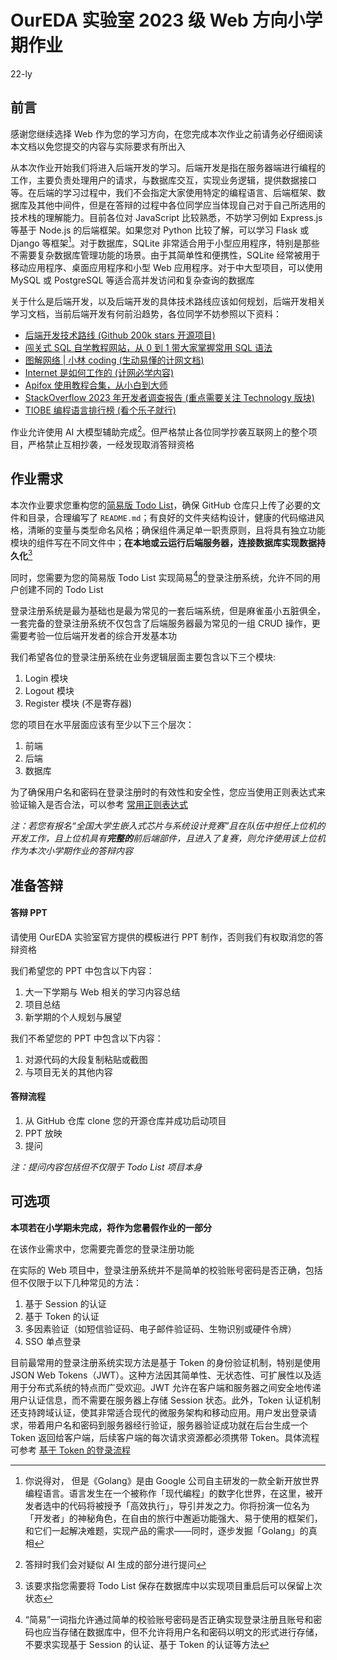 # OurEDA 实验室 2023 级 Web 方向小学期作业

22-ly

## 前言

感谢您继续选择 Web 作为您的学习方向，在您完成本次作业之前请务必仔细阅读本文档以免您提交的内容与实际要求有所出入

从本次作业开始我们将进入后端开发的学习。后端开发是指在服务器端进行编程的工作，主要负责处理用户的请求，与数据库交互，实现业务逻辑，提供数据接口等。在后端的学习过程中，我们不会指定大家使用特定的编程语言、后端框架、数据库及其他中间件，但是在答辩的过程中各位同学应当体现自己对于自己所选用的技术栈的理解能力。目前各位对 JavaScript 比较熟悉，不妨学习例如 Express.js 等基于 Node.js 的后端框架。如果您对 Python 比较了解，可以学习 Flask 或 Django 等框架[^1]。对于数据库，SQLite 非常适合用于小型应用程序，特别是那些不需要复杂数据库管理功能的场景。由于其简单性和便携性，SQLite 经常被用于移动应用程序、桌面应用程序和小型 Web 应用程序。对于中大型项目，可以使用 MySQL 或 PostgreSQL 等适合高并发访问和复杂查询的数据库

关于什么是后端开发，以及后端开发的具体技术路线应该如何规划，后端开发相关学习文档，当前后端开发有何前沿趋势，各位同学不妨参照以下资料：

-   [后端开发技术路线 (Github 200k stars 开源项目)](https://roadmap.sh/backend)
-   [闯关式 SQL 自学教程网站，从 0 到 1 带大家掌握常用 SQL 语法](https://github.com/liyupi/sql-mother)
-   [图解网络 | 小林 coding (生动易懂的计网文档)](https://xiaolincoding.com/network/)
-   [Internet 是如何工作的 (计网必学内容)](https://cs.fyi/guide/how-does-internet-work)
-   [Apifox 使用教程合集，从小白到大师](https://apifox.com/blog/apifox-tutorial-collection/)
-   [StackOverflow 2023 年开发者调查报告 (重点需要关注 Technology 版块)](https://survey.stackoverflow.co/2023/)
-   [TIOBE 编程语言排行榜 (看个乐子就行)](https://www.tiobe.com/tiobe-index/)

作业允许使用 AI 大模型辅助完成[^2]。但严格禁止各位同学抄袭互联网上的整个项目，严格禁止互相抄袭，一经发现取消答辩资格

## 作业需求

本次作业要求您重构您的[简易版 Todo List](https://github.com/Houyi2333/OurEDA2023WebMidTerm)，确保 GitHub 仓库只上传了必要的文件和目录，合理编写了 `README.md`；有良好的文件夹结构设计，健康的代码缩进风格，清晰的变量与类型命名风格；确保组件满足单一职责原则，且将具有独立功能模块的组件写在不同文件中；**在本地或云运行后端服务器，连接数据库实现数据持久化**[^3]

同时，您需要为您的简易版 Todo List 实现简易[^4]的登录注册系统，允许不同的用户创建不同的 Todo List

登录注册系统是最为基础也是最为常见的一套后端系统，但是麻雀虽小五脏俱全，一套完备的登录注册系统不仅包含了后端服务器最为常见的一组 CRUD 操作，更需要考验一位后端开发者的综合开发基本功

我们希望各位的登录注册系统在业务逻辑层面主要包含以下三个模块:

1. Login 模块
2. Logout 模块
3. Register 模块 (不是寄存器)

您的项目在水平层面应该有至少以下三个层次：

1. 前端
2. 后端
3. 数据库

为了确保用户名和密码在登录注册时的有效性和安全性，您应当使用正则表达式来验证输入是否合法，可以参考 [常用正则表达式](https://github.com/cdoco/common-regex)

_注：若您有报名“全国大学生嵌入式芯片与系统设计竞赛”且在队伍中担任上位机的开发工作，且上位机具有**完整的**前后端部件，且进入了复赛，则允许使用该上位机作为本次小学期作业的答辩内容_

## 准备答辩

#### 答辩 PPT

请使用 OurEDA 实验室官方提供的模板进行 PPT 制作，否则我们有权取消您的答辩资格

我们希望您的 PPT 中包含以下内容：

1. 大一下学期与 Web 相关的学习内容总结
2. 项目总结
3. 新学期的个人规划与展望

我们不希望您的 PPT 中包含以下内容：

1. 对源代码的大段复制粘贴或截图
2. 与项目无关的其他内容

#### 答辩流程

1. 从 GitHub 仓库 clone 您的开源仓库并成功启动项目
2. PPT 放映
3. 提问

_注：提问内容包括但不仅限于 Todo List 项目本身_

## 可选项

**本项若在小学期未完成，将作为您暑假作业的一部分**

在该作业需求中，您需要完善您的登录注册功能

在实际的 Web 项目中，登录注册系统并不是简单的校验账号密码是否正确，包括但不仅限于以下几种常见的方法：

1. 基于 Session 的认证
2. 基于 Token 的认证
3. 多因素验证（如短信验证码、电子邮件验证码、生物识别或硬件令牌）
4. SSO 单点登录

目前最常用的登录注册系统实现方法是基于 Token 的身份验证机制，特别是使用 JSON Web Tokens（JWT）。这种方法因其简单性、无状态性、可扩展性以及适用于分布式系统的特点而广受欢迎。JWT 允许在客户端和服务器之间安全地传递用户认证信息，而不需要在服务器上存储 Session 状态。此外，Token 认证机制还支持跨域认证，使其非常适合现代的微服务架构和移动应用。用户发出登录请求，带着用户名和密码到服务器经行验证，服务器验证成功就在后台生成一个 Token 返回给客户端，后续客户端的每次请求资源都必须携带 Token。具体流程可参考 [基于 Token 的登录流程](https://cloud.tencent.com/developer/article/1444727)

[^1]: 你说得对， 但是《Golang》是由 Google 公司自主研发的一款全新开放世界编程语言。语言发生在一个被称作「现代编程」的数字化世界，在这里，被开发者选中的代码将被授予「高效执行」，导引并发之力。你将扮演一位名为「开发者」的神秘角色，在自由的旅行中邂逅功能强大、易于使用的框架们，和它们一起解决难题，实现产品的需求——同时，逐步发掘「Golang」的真相
[^2]: 答辩时我们会对疑似 AI 生成的部分进行提问
[^3]: 该要求指您需要将 Todo List 保存在数据库中以实现项目重启后可以保留上次状态
[^4]: “简易”一词指允许通过简单的校验账号密码是否正确实现登录注册且账号和密码也应当存储在数据库中，但不允许将用户名和密码以明文的形式进行存储，不要求实现基于 Session 的认证、基于 Token 的认证等方法
